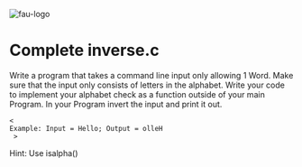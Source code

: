 ![fau-logo](https://www.fau.de/files/2016/02/fb-ww-logo-preview.jpg)
# Complete inverse.c
Write a program that takes a command line input only allowing 1 Word. 
Make sure that the input only consists of letters in the alphabet. 
Write your code to implement your alphabet check as a function outside of
your main Program. In your Program invert the input and print it out.

~~~
<
Example: Input = Hello; Output = olleH
 >
~~~



Hint: Use isalpha()

